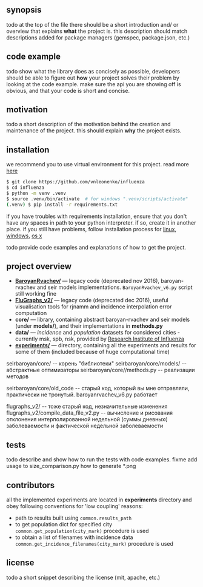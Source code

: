 ## synopsis

todo at the top of the file there should be a short introduction and/ or overview that explains **what** the project is. this description should match descriptions added for package managers (gemspec, package.json, etc.)

## code example

todo show what the library does as concisely as possible, developers should be able to figure out **how** your project solves their problem by looking at the code example. make sure the api you are showing off is obvious, and that your code is short and concise.

## motivation

todo a short description of the motivation behind the creation and maintenance of the project. this should explain **why** the project exists.

## installation

we recommend you to use virtual environment for this project. read more [here][venv-python]

```sh
$ git clone https://github.com/vnleonenko/influenza
$ cd influenza
$ python -m venv .venv
$ source .venv/bin/activate  # for windows ".venv/scripts/activate"
(.venv) $ pip install -r requirements.txt
```

if you have troubles with requirements installation, ensure that you don't have any spaces in path to your python interpreter. if so, create it in another place.
if you still have problems, follow installation process for [linux][venv-linux], [windows][venv-windows], [os x][venv-osx]

todo provide code examples and explanations of how to get the project.

## project overview

* [**BaroyanRvachev/**](BaroyanRvachev/) — legacy code (deprecated nov 2016),
    baroyan-rvachev and seir models implementations.
    `BaroyanRvachev_v6.py` script still working fine
* [**FluGraphs_v2/**](FluGraphs_v2/) — legacy code (deprecated dec 2016),
    useful visualisation tools for rjnamm and incidence interpolation
    error computation
* **core/** — library, containing abstract baroyan-rvachev and seir models
    (under **models/**), and their implementations in **methods.py**
* **data/** — *incidence* and *population* datasets for
    considered cities - currently msk, spb, nsk, provided by
    [Research Institute of Influenza][InfluenzaInstitute]
* [**experiments/**](experiments/README.md) — directory, containing all the experiments and results
    for some of them (included because of huge computational time)


seirbaroyan/core/ -- корень "библиотеки"
seirbaroyan/core/models/ -- абстрактные оптимизаторы
seirbaroyan/core//methods.py -- реализации методов

seirbaroyan/core/old_code -- старый код, который вы мне отправляли, практически не тронутый. baroyanrvachev_v6.py работает

flugraphs_v2/ -- тоже старый код, незначительные изменения
flugraphs_v2/compile_data_file_v2.py -- вычисление и рисования отклонения интерполированной недельной (суммы дневных( заболеваемости и фактической недельной заболеваемости

## tests

todo describe and show how to run the tests with code examples.
fixme add usage to size_comparison.py how to generate *.png

## contributors

all the implemented experiments are located in **experiments** directory
and obey following conventions for 'low coupling' reasons:

* path to results built using `common.results_path`
* to get population dict for specified city
    `common.get_population(city_mark)` procedure is used
* to obtain a list of filenames with incidence data
    `common.get_incidence_filenames(city_mark)` procedure is used


## license

todo a short snippet describing the license (mit, apache, etc.)



[//]: # (these are reference links used in the body of this note and get stripped out when the markdown processor does its job. there is no need to format nicely because it shouldn't be seen. thanks so - http://stackoverflow.com/questions/4823468/store-comments-in-markdown-syntax)

   [venv-python]: <https://docs.python.org/3/library/venv.html>
   [venv-linux]: <http://docs.python-guide.org/en/latest/dev/virtualenvs/>
   [venv-windows]: <https://zignar.net/2012/06/17/install-python-on-windows/>
   [venv-osx]: <http://www.marinamele.com/2014/07/install-python3-on-mac-os-x-and-use-virtualenv-and-virtualenvwrapper.html>
   [InfluenzaInstitute]: <http://www.influenza.spb.ru/en/>
   [john gruber]: <http://daringfireball.net>
   [@thomasfuchs]: <http://twitter.com/thomasfuchs>
   [df1]: <http://daringfireball.net/projects/markdown/>
   [markdown-it]: <https://github.com/markdown-it/markdown-it>
   [ace editor]: <http://ace.ajax.org>
